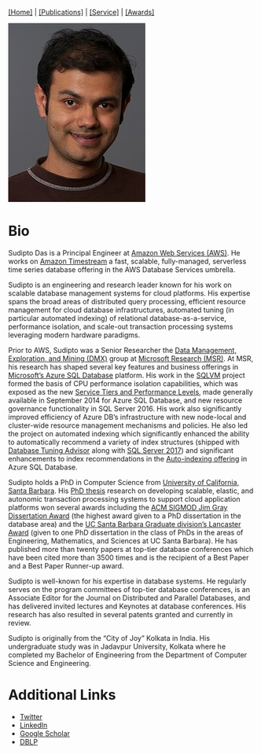 [[Home]](index.html) | [[Publications]](publications.html) | [[Service]](service.html) | [[Awards]](awards.html)

![Portrait](images/Sudipto_Das_Portrait_Small.jpg)

# Bio
Sudipto Das is a Principal Engineer at [Amazon Web Services (AWS)](https://aws.amazon.com/). He works on [Amazon Timestream](https://aws.amazon.com/timestream/) a fast, scalable, fully-managed, serverless time series database offering in the AWS Database Services umbrella.

Sudipto is an engineering and research leader known for his work on scalable database management systems for cloud platforms. His expertise spans the broad areas of distributed query processing, efficient resource management for cloud database infrastructures, automated tuning (in particular automated indexing) of relational database-as-a-service, performance isolation, and scale-out transaction processing systems leveraging modern hardware paradigms.

Prior to AWS, Sudipto was a Senior Researcher the [Data Management, Exploration, and Mining (DMX)](https://www.microsoft.com/en-us/research/group/data-management-exploration-and-mining-dmx/) group at [Microsoft Research (MSR)](https://www.microsoft.com/en-us/research/). At MSR, his research has shaped several key features and business offerings in [Microsoft’s Azure SQL Database](https://azure.microsoft.com/en-us/services/sql-database/) platform. His work in the [SQLVM](https://www.microsoft.com/en-us/research/project/sqlvm-performance-isolation-in-multi-tenant-relational-database-as-a-service/) project formed the basis of CPU performance isolation capabilities, which was exposed as the new [Service Tiers and Performance Levels](http://msdn.microsoft.com/en-us/library/azure/dn741336.aspx), made generally available in September 2014 for Azure SQL Database, and new resource governance functionality in SQL Server 2016. His work also significantly improved efficiency of Azure DB’s infrastructure with new node-local and cluster-wide resource management mechanisms and policies. He also led the project on automated indexing which significantly enhanced the ability to automatically recommend a variety of index structures (shipped with [Database Tuning Advisor](https://docs.microsoft.com/en-us/sql/relational-databases/performance/columnstore-index-recommendations-in-database-engine-tuning-advisor-dta?view=sql-server-2017) along with [SQL Server 2017](https://docs.microsoft.com/en-us/sql/database-engine/whats-new-in-sql-server-2017?view=sql-server-2017)) and significant enhancements to index recommendations in the [Auto-indexing offering](https://azure.microsoft.com/en-us/blog/artificial-intelligence-tunes-azure-sql-databases/) in Azure SQL Database.

Sudipto holds a PhD in Computer Science from [University of California, Santa Barbara](https://cs.ucsb.edu/). His [PhD thesis](https://dl.acm.org/citation.cfm?id=2521552) research on developing scalable, elastic, and autonomic transaction processing  systems  to  support  cloud  application  platforms  won  several  awards  including  the  [ACM SIGMOD Jim Gray Dissertation Award](http://sigmod.org/sigmod-awards/citations/2013-sigmod-jim-gray-doctoral-dissertation-award/) (the highest award given to a PhD dissertation in the database area) and the [UC Santa Barbara Graduate division’s Lancaster Award](https://cs.ucsb.edu/news/1179) (given to one PhD dissertation in the class  of PhDs in the  areas of Engineering, Mathematics,  and Sciences  at UC Santa  Barbara). He has published more than twenty papers at top-tier database conferences which have been cited more than 3500 times and is the recipient of a Best Paper and a Best Paper Runner-up award.

Sudipto is well-known for his expertise in database systems. He regularly serves on the program committees of top-tier database conferences, is an Associate Editor for the Journal on Distributed and Parallel  Databases,  and  has  delivered  invited  lectures  and  Keynotes  at  database  conferences.  His research has also resulted in several patents granted and currently in review.

Sudipto is originally from the “City of Joy” Kolkata in India. His undergraduate study was in Jadavpur University, Kolkata where he completed my Bachelor of Engineering from the Department of Computer Science and Engineering.

# Additional Links
- [Twitter](https://twitter.com/sudiptdas?lang=en)
- [LinkedIn](https://www.linkedin.com/in/sudiptodas/)
- [Google Scholar](https://scholar.google.com/citations?user=LKgo-jcAAAAJ&hl=en)
- [DBLP](https://dblp.uni-trier.de/pers/hd/d/Das:Sudipto)
